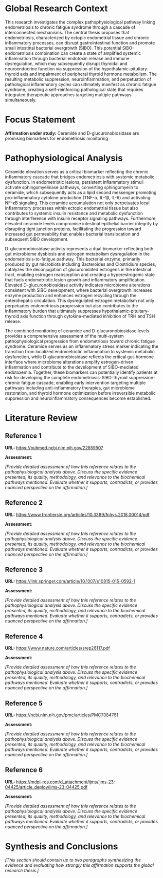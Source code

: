 # Global Research Context

This research investigates the complex pathophysiological pathway linking endometriosis to chronic fatigue syndrome through a cascade of interconnected mechanisms. The central thesis proposes that endometriosis, characterized by ectopic endometrial tissue and chronic inflammatory processes, can disrupt gastrointestinal function and promote small intestinal bacterial overgrowth (SIBO). This potential SIBO-endometriosis combination can create a state of amplified systemic inflammation through bacterial endotoxin release and immune dysregulation, which may subsequently disrupt thyroidal and neuroendocrine function via suppression of the hypothalamic-pituitary-thyroid axis and impairment of peripheral thyroid hormone metabolism. The resulting metabolic suppression, neuroinflammation, and perpetuation of pathological inflammatory cycles can ultimately manifest as chronic fatigue syndrome, creating a self-reinforcing pathological state that requires integrated therapeutic approaches targeting multiple pathways simultaneously.

# Focus Statement

**Affirmation under study:** Ceramide and D-glucuronobiosidase are promising biomarkers for endometriosis monitoring

# Pathophysiological Analysis

Ceramide elevation serves as a critical biomarker reflecting the chronic inflammatory cascade that bridges endometriosis with systemic metabolic dysfunction. In endometriotic lesions, persistent inflammatory stimuli activate sphingomyelinase pathways, converting sphingomyelin to ceramide, which subsequently acts as a lipid second messenger promoting pro-inflammatory cytokine production (TNF-α, IL-1β, IL-6) and activating NF-κB signaling. This ceramide accumulation not only perpetuates local inflammatory processes within ectopic endometrial tissue but also contributes to systemic insulin resistance and metabolic dysfunction through interference with insulin receptor signaling pathways. Furthermore, elevated ceramide levels compromise intestinal epithelial barrier integrity by disrupting tight junction proteins, facilitating the progression toward increased gut permeability that enables bacterial translocation and subsequent SIBO development.

D-glucuronobiosidase activity represents a dual biomarker reflecting both gut microbiome dysbiosis and estrogen metabolism dysregulation in the endometriosis-to-fatigue pathway. This bacterial enzyme, primarily produced by gut microbiota including Bacteroides and Clostridium species, catalyzes the deconjugation of glucuronidated estrogens in the intestinal tract, enabling estrogen reabsorption and creating a hyperestrogenic state that fuels endometriotic lesion growth and inflammatory amplification. Elevated D-glucuronobiosidase activity indicates microbiome alterations consistent with SIBO development, where bacterial overgrowth increases enzyme production and enhances estrogen recycling through the enterohepatic circulation. This dysregulated estrogen metabolism not only perpetuates endometriosis progression but also contributes to the inflammatory burden that ultimately suppresses hypothalamic-pituitary-thyroid axis function through cytokine-mediated inhibition of TRH and TSH release.

The combined monitoring of ceramide and D-glucuronobiosidase levels provides a comprehensive assessment of the multi-system pathophysiological progression from endometriosis toward chronic fatigue syndrome. Ceramide serves as an inflammatory stress marker indicating the transition from localized endometriotic inflammation to systemic metabolic dysfunction, while D-glucuronobiosidase reflects the critical gut-hormone interface where microbiome alterations amplify estrogen-driven inflammation and contribute to the development of SIBO-mediated endotoxemia. Together, these biomarkers can potentially identify patients at risk for developing the complete endometriosis-SIBO-thyroid suppression-chronic fatigue cascade, enabling early intervention targeting multiple pathways including anti-inflammatory therapies, gut microbiome restoration, and thyroid hormone optimization before irreversible metabolic suppression and neuroinflammatory consequences become established.

# Literature Review

## Reference 1

**URL:** https://pubmed.ncbi.nlm.nih.gov/22859507

**Assessment:**

*[Provide detailed assessment of how this reference relates to the pathophysiological analysis above. Discuss the specific evidence presented, its quality, methodology, and relevance to the biochemical pathways mentioned. Evaluate whether it supports, contradicts, or provides nuanced perspective on the affirmation.]*

## Reference 2

**URL:** https://www.frontiersin.org/articles/10.3389/fphys.2018.00014/pdf

**Assessment:**

*[Provide detailed assessment of how this reference relates to the pathophysiological analysis above. Discuss the specific evidence presented, its quality, methodology, and relevance to the biochemical pathways mentioned. Evaluate whether it supports, contradicts, or provides nuanced perspective on the affirmation.]*

## Reference 3

**URL:** https://link.springer.com/article/10.1007/s10815-015-0592-1

**Assessment:**

*[Provide detailed assessment of how this reference relates to the pathophysiological analysis above. Discuss the specific evidence presented, its quality, methodology, and relevance to the biochemical pathways mentioned. Evaluate whether it supports, contradicts, or provides nuanced perspective on the affirmation.]*

## Reference 4

**URL:** https://www.nature.com/articles/srep26117.pdf

**Assessment:**

*[Provide detailed assessment of how this reference relates to the pathophysiological analysis above. Discuss the specific evidence presented, its quality, methodology, and relevance to the biochemical pathways mentioned. Evaluate whether it supports, contradicts, or provides nuanced perspective on the affirmation.]*

## Reference 5

**URL:** https://ncbi.nlm.nih.gov/pmc/articles/PMC7084761

**Assessment:**

*[Provide detailed assessment of how this reference relates to the pathophysiological analysis above. Discuss the specific evidence presented, its quality, methodology, and relevance to the biochemical pathways mentioned. Evaluate whether it supports, contradicts, or provides nuanced perspective on the affirmation.]*

## Reference 6

**URL:** https://mdpi-res.com/d_attachment/ijms/ijms-23-04425/article_deploy/ijms-23-04425.pdf

**Assessment:**

*[Provide detailed assessment of how this reference relates to the pathophysiological analysis above. Discuss the specific evidence presented, its quality, methodology, and relevance to the biochemical pathways mentioned. Evaluate whether it supports, contradicts, or provides nuanced perspective on the affirmation.]*

# Synthesis and Conclusions

*[This section should contain up to two paragraphs synthesizing the evidence and evaluating how strongly this affirmation supports the global research thesis.]*

